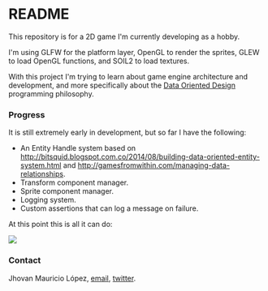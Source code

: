 # README #

This repository is for a 2D game I'm currently developing as a hobby.

I'm using GLFW for the platform layer, OpenGL to render the sprites, GLEW to load OpenGL functions, and SOIL2 to load textures.

With this project I'm trying to learn about game engine architecture and development, and more specifically about the [Data Oriented Design](https://github.com/taylor001/data-oriented-design) programming philosophy.

### Progress ###

It is still extremely early in development, but so far I have the following:

+ An Entity Handle system based on http://bitsquid.blogspot.com.co/2014/08/building-data-oriented-entity-system.html and http://gamesfromwithin.com/managing-data-relationships.
+ Transform component manager.
+ Sprite component manager.
+ Logging system.
+ Custom assertions that can log a message on failure.

At this point this is all it can do:

![](http://i.imgur.com/Q2UpMzN.gif)

### Contact ###

Jhovan Mauricio López, [email](mailto:filoktulu@gmail.com), [twitter](https://twitter.com/nidpez).